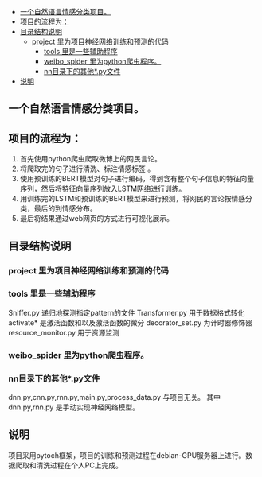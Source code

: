
- [一个自然语言情感分类项目。](#一个自然语言情感分类项目)
- [项目的流程为：](#项目的流程为)
- [目录结构说明](#目录结构说明)
  - [project 里为项目神经网络训练和预测的代码](#project-里为项目神经网络训练和预测的代码)
    - [tools 里是一些辅助程序](#tools-里是一些辅助程序)
    - [weibo\_spider 里为python爬虫程序。](#weibo_spider-里为python爬虫程序)
    - [nn目录下的其他\*.py文件](#nn目录下的其他py文件)
- [说明](#说明)


## 一个自然语言情感分类项目。
## 项目的流程为：
1. 首先使用python爬虫爬取微博上的网民言论。
2. 将爬取完的句子进行清洗、标注情感标签 。
3. 使用预训练的BERT模型对句子进行编码，得到含有整个句子信息的特征向量序列，然后将特征向量序列放入LSTM网络进行训练。
4. 用训练完的LSTM和预训练的BERT模型来进行预测，将网民的言论按情感分类，最后的到情感分布。
5. 最后将结果通过web网页的方式进行可视化展示。
## 目录结构说明
### project 里为项目神经网络训练和预测的代码
### tools 里是一些辅助程序
Sniffer.py 递归地探测指定pattern的文件
Transformer.py 用于数据格式转化
activate* 是激活函数和以及激活函数的微分
decorator_set.py 为计时器修饰器
resource_monitor.py 用于资源监测
### weibo_spider 里为python爬虫程序。
### nn目录下的其他*.py文件
dnn.py,cnn.py,rnn.py,main.py,process_data.py 与项目无关。
其中dnn.py,rnn.py 是手动实现神经网络模型。
## 说明
项目采用pytoch框架，项目的训练和预测过程在debian-GPU服务器上进行。数据爬取和清洗过程在个人PC上完成。
